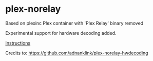# plex-norelay

Based on plexinc Plex container with 'Plex Relay' binary removed

Experimental support for hardware decoding added.

[Instructions](https://hub.docker.com/r/linuxserver/plex/)

Credits to: https://github.com/adnanklink/plex-norelay-hwdecoding

